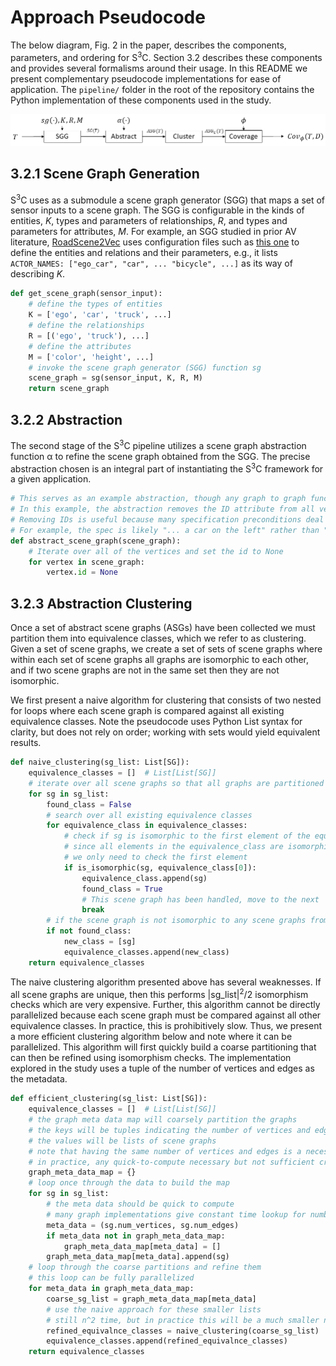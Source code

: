 # Approach Pseudocode
The below diagram, Fig. 2 in the paper, describes the components, parameters, and ordering for S<sup>3</sup>C. 
Section 3.2 describes these components and provides several formalisms around their usage.
In this README we present complementary pseudocode implementations for ease of application. The `pipeline/` folder in the root of the repository contains the Python implementation of these components used in the study. 

![approach_diagram](../images/architecture.png)

## 3.2.1 Scene Graph Generation
S<sup>3</sup>C uses as a submodule a scene graph generator (SGG) that maps a set of sensor inputs to a scene graph. 
The SGG is configurable in the kinds of entities, *K*, types and parameters of relationships, *R*, and types and parameters for attributes, *M*.
For example, an SGG studied in prior AV literature, [RoadScene2Vec](https://github.com/AICPS/roadscene2vec) uses configuration files such as [this one](https://github.com/AICPS/roadscene2vec/blob/main/examples/use_case_1_scenegraph_extraction_config.yaml) to define the entities and relations and their parameters, e.g., it lists `ACTOR_NAMES: ["ego_car", "car", ... "bicycle", ...]` as its way of describing *K*.

```python
def get_scene_graph(sensor_input):
    # define the types of entities
    K = ['ego', 'car', 'truck', ...]
    # define the relationships
    R = [('ego', 'truck'), ...]
    # define the attributes
    M = ['color', 'height', ...]
    # invoke the scene graph generator (SGG) function sg
    scene_graph = sg(sensor_input, K, R, M)
    return scene_graph
```

## 3.2.2 Abstraction
The second stage of the S<sup>3</sup>C pipeline utilizes a scene graph abstraction function α to refine the scene graph obtained from the SGG. 
The precise abstraction chosen is an integral part of instantiating the S<sup>3</sup>C framework for a given application.

```python
# This serves as an example abstraction, though any graph to graph function is viable
# In this example, the abstraction removes the ID attribute from all vertices. 
# Removing IDs is useful because many specification preconditions deal solely with entity types rather than entity IDs.
# For example, the spec is likely "... a car on the left" rather than "... car ID 3 on the left"
def abstract_scene_graph(scene_graph):
    # Iterate over all of the vertices and set the id to None
    for vertex in scene_graph:
        vertex.id = None
```

## 3.2.3 Abstraction Clustering
Once a set of abstract scene graphs (ASGs) have been collected we must partition them into equivalence classes, which we refer to as clustering.
Given a set of scene graphs, we create a set of sets of scene graphs where within each set of scene graphs all graphs are isomorphic to each other, and if two scene graphs are not in the same set then they are not isomorphic.

We first present a naive algorithm for clustering that consists of two nested for loops where each scene graph is compared against all existing equivalence classes. Note the pseudocode uses Python List syntax for clarity, but does not rely on order; working with sets would yield equivalent results.

```python
def naive_clustering(sg_list: List[SG]):
    equivalence_classes = []  # List[List[SG]]
    # iterate over all scene graphs so that all graphs are partitioned
    for sg in sg_list:
        found_class = False
        # search over all existing equivalence classes
        for equivalence_class in equivalence_classes:
            # check if sg is isomorphic to the first element of the equivalence_class
            # since all elements in the equivalence_class are isomorphic to each other and isomorphism is transitive,
            # we only need to check the first element
            if is_isomorphic(sg, equivalence_class[0]):
                equivalence_class.append(sg)
                found_class = True
                # This scene graph has been handled, move to the next
                break
        # if the scene graph is not isomorphic to any scene graphs from existing equivalence classes, then create a new class
        if not found_class:
            new_class = [sg]
            equivalence_classes.append(new_class)
    return equivalence_classes
```

The naive clustering algorithm presented above has several weaknesses.
If all scene graphs are unique, then this performs |sg_list|<sup>2</sup>/2 isomorphism checks which are very expensive.
Further, this algorithm cannot be directly parallelized because each scene graph must be compared against all other equivalence classes.
In practice, this is prohibitively slow. 
Thus, we present a more efficient clustering algorithm below and note where it can be parallelized.
This algorithm will first quickly build a coarse partitioning that can then be refined using isomorphism checks.
The implementation explored in the study uses a tuple of the number of vertices and edges as the metadata.

```python
def efficient_clustering(sg_list: List[SG]):
    equivalence_classes = []  # List[List[SG]]
    # the graph meta data map will coarsely partition the graphs
    # the keys will be tuples indicating the number of vertices and edges
    # the values will be lists of scene graphs
    # note that having the same number of vertices and edges is a necessary but not sufficient criteria for isomorphism
    # in practice, any quick-to-compute necessary but not sufficient criteria can be used
    graph_meta_data_map = {}
    # loop once through the data to build the map
    for sg in sg_list:
        # the meta data should be quick to compute
        # many graph implementations give constant time lookup for number of vertices and edges
        meta_data = (sg.num_vertices, sg.num_edges)
        if meta_data not in graph_meta_data_map:
            graph_meta_data_map[meta_data] = []
        graph_meta_data_map[meta_data].append(sg)
    # loop through the coarse partitions and refine them
    # this loop can be fully parallelized
    for meta_data in graph_meta_data_map:
        coarse_sg_list = graph_meta_data_map[meta_data]
        # use the naive approach for these smaller lists
        # still n^2 time, but in practice this will be a much smaller n
        refined_equivalnce_classes = naive_clustering(coarse_sg_list)
        equivalence_classes.append(refined_equivalnce_classes)
    return equivalence_classes
```